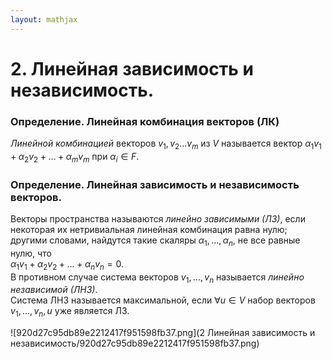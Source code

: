 ```yaml
---  
layout: mathjax  
---  
```

  
# 2. Линейная зависимость и независимость.  
  
### Определение. Линейная комбинация векторов (ЛК)  
*Линейной комбинацией* векторов $v_1, v_2\dotsc v_m$ из $V$ называется вектор  $\alpha_1 v_1 + \alpha_2 v_2 + \dotsc + \alpha_m v_m$ при $\alpha_i \in F$.  
  
### Определение. Линейная зависимость и независимость векторов.  
Векторы пространства называются *линейно зависимыми (ЛЗ)*, если некоторая их нетривиальная линейная комбинация равна нулю; другими словами, найдутся такие скаляры $\alpha_1, \dotsc, \alpha_n$, не все равные нулю, что  
$\alpha_1 v_1 + \alpha_2 v_2 + \dotsc + \alpha_n v_n = 0$.  
В противном случае система векторов $v_1, \dotsc, v_n$ называется *линейно независимой (ЛНЗ)*.  
Система ЛНЗ называется максимальной, если $\forall u \in V$ набор векторов $v_1, \dotsc, v_n, u$ уже является ЛЗ.  
  
![920d27c95db89e2212417f951598fb37.png](2 Линейная зависимость и независимость/920d27c95db89e2212417f951598fb37.png)  

